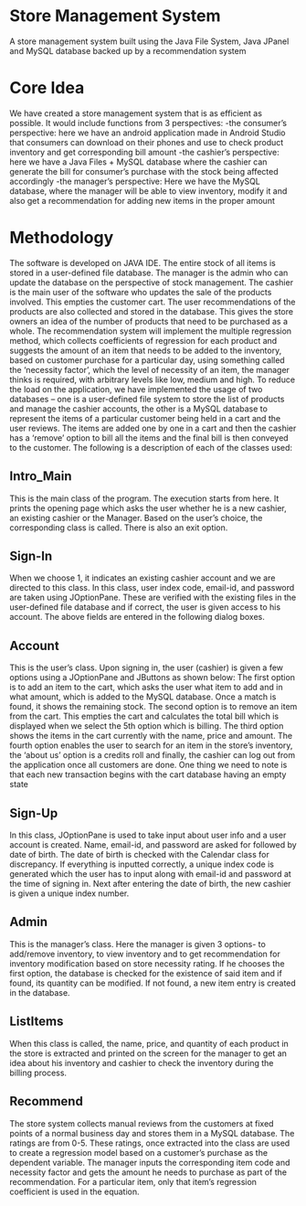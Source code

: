# Store Management System
A store management system built using the Java File System, Java JPanel and MySQL database backed up by a recommendation system


# Core Idea
We have created a store management system that is as efficient as possible. It would include functions from 3 perspectives:
-the consumer’s perspective: here we have an android application made in Android Studio that consumers can download on their phones and use to check product inventory and get corresponding bill amount
-the cashier’s perspective: here we have a Java Files + MySQL database where the cashier can generate the bill for consumer’s purchase with the stock being affected accordingly
-the manager’s perspective: Here we have the MySQL database, where the manager will be able to view inventory, modify it and also get a recommendation for adding new items in the proper amount

# Methodology
The software is developed on JAVA IDE. The entire stock of all items is stored in a user-defined file database. The manager is the admin who can update the database on the perspective of stock management. The cashier is the main user of the software who updates the sale of the products involved. This empties the customer cart. The user recommendations of the products are also collected and stored in the database. This gives the store owners an idea of the number of products that need to be purchased as a whole. The recommendation system will implement the multiple regression method, which collects coefficients of regression for each product and suggests the amount of an item that needs to be added to the inventory, based on customer purchase for a particular day, using something called the ‘necessity factor’, which the level of necessity of an item, the manager thinks is required, with arbitrary levels like low, medium and high. To reduce the load on the application, we have implemented the usage of two databases – one is a user-defined file system to store the list of products and manage the cashier accounts, the other is a MySQL database to represent the items of a particular customer being held in a cart and the user reviews. The items are added one by one in a cart and then the cashier has a ‘remove’ option to bill all the items and the final bill is then conveyed to the customer. The following is a description of each of the classes used:

## Intro_Main
This is the main class of the program. The execution starts from here. It prints the opening page which asks the user whether he is a new cashier, an existing cashier or the Manager. Based on the user’s choice, the corresponding class is called. There is also an exit option.

## Sign-In
When we choose 1, it indicates an existing cashier account and we are directed to this class. In this class, user index code, email-id, and password are taken using JOptionPane. These are verified with the existing files in the user-defined file database and if correct, the user is given access to his account. The above fields are entered in the following dialog boxes.



## Account
This is the user’s class. Upon signing in, the user (cashier) is given a few options using a JOptionPane and JButtons as shown below:
 The first option is to add an item to the cart, which asks the user what item to add and in what amount, which is added to the MySQL database. Once a match is found, it shows the remaining stock.
The second option is to remove an item from the cart. This empties the cart and calculates the total bill which is displayed when we select the 5th option which is billing.
The third option shows the items in the cart currently with the name, price and amount.
The fourth option enables the user to search for an item in the store’s inventory, the ‘about us’ option is a credits roll and finally, the cashier can log out from the application once all customers are done. One thing we need to note is that each new transaction begins with the cart database having an empty state

## Sign-Up
In this class, JOptionPane is used to take input about user info and a user account is created. Name, email-id, and password are asked for followed by date of birth. The date of birth is checked with the Calendar class for discrepancy. If everything is inputted correctly, a unique index code is generated which the user has to input along with email-id and password at the time of signing in.
Next after entering the date of birth, the new cashier is given a unique index number.


## Admin
This is the manager’s class. Here the manager is given 3 options- to add/remove inventory, to view inventory and to get recommendation for inventory modification based on store necessity rating. If he chooses the first option, the database is checked for the existence of said item and if found, its quantity can be modified. If not found, a new item entry is created in the database. 



## ListItems
When this class is called, the name, price, and quantity of each product in the store is extracted and printed on the screen for the manager to get an idea about his inventory and cashier to check the inventory during the billing process.

## Recommend
The store system collects manual reviews from the customers at fixed points of a normal business day and stores them in a MySQL database. The ratings are from 0-5. These ratings, once extracted into the class are used to create a regression model based on a customer’s purchase as the dependent variable. The manager inputs the corresponding item code and necessity factor and gets the amount he needs to purchase as part of the recommendation. For a particular item, only that item’s regression coefficient is used in the equation.
